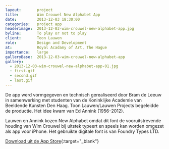 ```yaml
---
layout:       project
title:        Wim Crouwel New Alphabet App
date:         2013-12-03 18:30:00
categories:   project app
headerimage:  2013-12-03-wim-crouwel-new-alphabet-app.jpg
byline:       To play or not to play
client:       Toon Lauwen
role:         Design and Development
at:           Royal Acadamy of Art, The Hague
importance:   large
galleryBase:  2013-12-03-wim-crouwel-new-alphabet-app
gallery:
  - 2013-12-03-wim-crouwel-new-alphabet-app-01.jpg
  - first.gif
  - second.gif
  - last.gif
---
```

De app werd vormgegeven en technisch gerealiseerd door Bram de Leeuw in samenwerking met studenten van de Koninklijke Academie van Beeldende Kunsten Den Haag. Toon Lauwen/Lauwen Projects begeleidde de productie. Het idee kwam van Ed Annink (1956–2012).

Lauwen en Annink kozen New Alphabet omdat dit font de vooruitstrevende houding van Wim Crouwel bij uitstek typeert en speels kan worden omgezet als app voor iPhone. Het gebruikte digitale font is van Foundry Types LTD.

[Download uit de App Store][appStore]{:target="_blank"}

[appStore]: https://itunes.apple.com/app/wcna/id764999929 "Download de app"